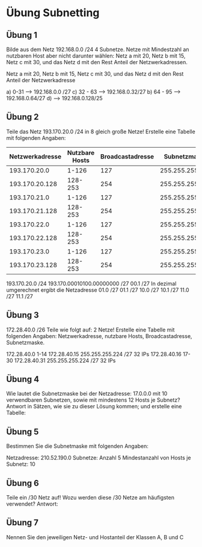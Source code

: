 # Übung Subnetting

## Übung 1

Bilde aus dem Netz 192.168.0.0 /24 4 Subnetze. Netze mit Mindestzahl an nutzbaren Host aber nicht darunter wählen: Netz a mit 20, Netz b mit 15, Netz c mit 30, und das Netz d mit den Rest Anteil der Netzwerkadressen.

Netz a mit 20,
Netz b mit 15,
Netz c mit 30, und das
Netz d mit den Rest Anteil der Netzwerkadresse

a) 0-31     --> 192.168.0.0 /27
c) 32 - 63  --> 192.168.0.32/27
b) 64 - 95  --> 192.168.0.64/27
d)          --> 192.168.0.128/25

## Übung 2

Teile das Netz 193.170.20.0 /24 in 8 gleich große Netze! Erstelle eine Tabelle mit folgenden Angaben:

| Netzwerkadresse | Nutzbare Hosts | Broadcastadresse |  Subnetzmaske   |
|-----------------|----------------|------------------|-----------------|
| 193.170.20.0    | 1-126          | 127              | 255.255.255.224 |
| 193.170.20.128  | 128-253        | 254              | 255.255.255.224 |
| 193.170.21.0    | 1-126          | 127              | 255.255.255.224 |
| 193.170.21.128  | 128-253        | 254              | 255.255.255.224 |
| 193.170.22.0    | 1-126          | 127              | 255.255.255.224 |
| 193.170.22.128  | 128-253        | 254              | 255.255.255.224 |
| 193.170.23.0    | 1-126          | 127              | 255.255.255.224 |
| 193.170.23.128  | 128-253        | 254              | 255.255.255.224 |

193.170.20.0 /24
193.170.00010100.00000000 /27
              00.1		/27	In dezimal umgerechnet ergibt die Netzadresse
              01.0		/27
              01.1		/27
              10.0		/27
              10.1		/27
              11.0		/27
              11.1		/27


## Übung 3

172.28.40.0 /26 Teile wie folgt auf: 2 Netze!
Erstelle eine Tabelle mit folgenden Angaben:
Netzwerkadresse,               nutzbare Hosts,                    Broadcastadresse,              Subnetzmaske.

172.28.40.0                    1-14                               172.28.40.15                    255.255.255.224  /27 32 IPs
172.28.40.16                   17-30                              172.28.40.31                    255.255.255.224  /27 32 IPs

## Übung 4

Wie lautet die Subnetzmaske bei der Netzadresse: 17.0.0.0 mit 10 verwendbaren Subnetzen, sowie mit mindestens 12 Hosts je Subnetz?
Antwort in Sätzen, wie sie zu dieser Lösung kommen; und erstelle eine Tabelle:



## Übung 5

Bestimmen Sie die Subnetmaske mit folgenden Angaben:

Netzadresse: 210.52.190.0
Subnetze: Anzahl 5
Mindestanzahl von Hosts je Subnetz: 10

## Übung 6

Teile  ein /30 Netz auf!    Wozu werden diese /30 Netze am häufigsten verwendet?
Antwort:

## Übung 7

Nennen Sie den jeweiligen Netz- und Hostanteil der Klassen A, B und C

